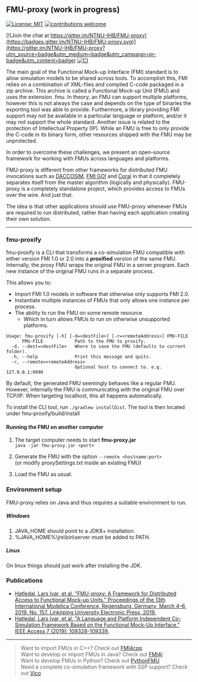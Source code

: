 ## FMU-proxy (work in progress)

[![License: MIT](https://img.shields.io/badge/License-MIT-yellow.svg)](https://opensource.org/licenses/MIT)
[![contributions welcome](https://img.shields.io/badge/contributions-welcome-brightgreen.svg?style=flat)](https://github.com/NTNU-IHB/FMU-proxy/issues) 

[![Join the chat at https://gitter.im/NTNU-IHB/FMU-proxy](https://badges.gitter.im/NTNU-IHB/FMU-proxy.svg)](https://gitter.im/NTNU-IHB/FMU-proxy?utm_source=badge&utm_medium=badge&utm_campaign=pr-badge&utm_content=badge)
[![CI](https://github.com/NTNU-IHB/FMU-proxy/workflows/Build/badge.svg)](https://github.com/NTNU-IHB/FMU-proxy/actions)

The main goal of the Functional Mock-up Interface (FMI) standard is to allow simulation models 
to be shared across tools. To accomplish this, FMI relies on a combination of XML-files and compiled 
C-code packaged in a zip archive. This archive is called a Functional Mock-up Unit (FMU) and uses 
the extension .fmu. In theory, an FMU can support multiple platforms, however this is not always 
the case and depends on the type of binaries the exporting tool was able to provide. 
Furthermore, a library providing FMI support may not be available in a particular language or platform, 
and/or it may not support the whole standard. Another issue is related to the protection of 
Intellectual Property (IP). While an FMU is free to only provide the C-code in its binary form, 
other resources shipped with the FMU may be unprotected.   

In order to overcome these challenges, we present an open-source framework for working with 
FMUs across languages and platforms.

FMU-proxy is different from other frameworks for distributed FMU invocations such as 
[DACCOSIM](https://sourcesup.renater.fr/daccosim/), 
[FMI GO!](https://mimmi.math.umu.se/cosimulation/fmigo) and 
[Coral](https://github.com/viproma/coral) in that it completely separates itself from the master algorithm (logically and physically). 
FMU-proxy is a completely standalone project, which provides access to FMUs over the wire. And just that. 

The idea is that other applications should use FMU-proxy whenever FMUs are required to run distributed, 
rather than having each application creating their own solution.

***

### fmu-proxify

fmu-proxify is a CLI that transforms a co-simulation FMU compatible with either version 
FMI 1.0 or 2.0 into a __proxified__ version of the same FMU.
Internally, the proxy FMU wraps the original FMU in a server program. 
Each new instance of the original FMU runs in a separate process.

This allows you to:
* Import FMI 1.0 models in software that otherwise only supports FMI 2.0.
* Instantiate multiple instances of FMUs that only allows one instance per process.
* The ability to run the FMU on some remote resource
    * Which in turn allows FMUs to run on otherwise unsupported platforms.


```
Usage: fmu-proxify [-h] [-d=<destFile>] [-r=<remoteAddress>] FMU-FILE
      FMU-FILE            Path to the FMU to proxify.
  -d, --dest=<destFile>   Where to save the FMU (defaults to current folder).
  -h, --help              Print this message and quits.
  -r, --remote=<remoteAddress>
                          Optional host to connect to. e.g. 127.0.0.1:9090
```

By default, the generated FMU seemingly behaves like a regular FMU. 
However, internally the FMU is communicating with the original FMU over TCP/IP.
When targeting localhost, this all happens automatically.

To install the CLI tool, run `./gradlew installDist`. 
The tool is then located under fmu-proxify/build/install

#### Running the FMU on another computer

1. The target computer needs to start __fmu-proxy.jar__ <br>
`java -jar fmu-proxy.jar <port>`

2. Generate the FMU with the option `--remote <hostname:port>` <br>
 (or modify proxySettings.txt inside an existing FMU)

3. Load the FMU as usual.

### Environment setup

FMU-proxy relies on Java and thus requires a suitable environment to run.

##### Windows
1. JAVA_HOME should point to a JDK8+ installation.
2. %JAVA_HOME%\jre\bin\server must be added to PATH.

##### Linux
On linux things should just work after installing the JDK.  

### Publications

* [Hatledal, Lars Ivar, et al. "FMU-proxy: A Framework for Distributed Access to Functional Mock-up Units." Proceedings of the 13th International Modelica Conference, Regensburg, Germany, March 4–6, 2019. No. 157. Linköping University Electronic Press, 2019.](https://www.ep.liu.se/en/conference-article.aspx?series=ecp&issue=157&Article_No=8)
* [Hatledal, Lars Ivar, et al. "A Language and Platform Independent Co-Simulation Framework Based on the Functional Mock-Up Interface." IEEE Access 7 (2019): 109328-109339.](https://ieeexplore.ieee.org/abstract/document/8788514)


***
> Want to import FMUs in C++? Check out [FMI4cpp](https://github.com/NTNU-IHB/FMI4cpp) <br>
> Want to develop or import FMUs in Java? Check out [FMI4j](https://github.com/NTNU-IHB/FMI4j) <br>
> Want to develop FMUs in Python? Check out [PythonFMU](https://github.com/NTNU-IHB/PythonFMU) <br>
> Need a complete co-simulation framework with SSP support? Check out [Vico](https://github.com/NTNU-IHB/Vico) <br>
